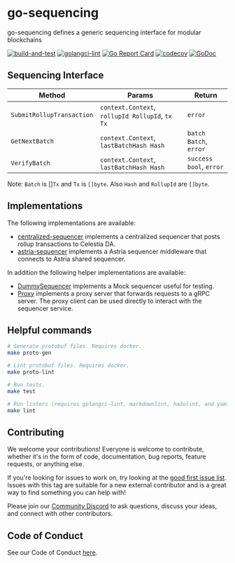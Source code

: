 # go-sequencing

go-sequencing defines a generic sequencing interface for modular blockchains

<!-- markdownlint-disable MD013 -->
[![build-and-test](https://github.com/rollkit/go-sequencing/actions/workflows/ci_release.yml/badge.svg)](https://github.com/rollkit/go-sequencing/actions/workflows/ci_release.yml)
[![golangci-lint](https://github.com/rollkit/go-sequencing/actions/workflows/lint.yml/badge.svg)](https://github.com/rollkit/go-sequencing/actions/workflows/lint.yml)
[![Go Report Card](https://goreportcard.com/badge/github.com/rollkit/go-sequencing)](https://goreportcard.com/report/github.com/rollkit/go-sequencing)
[![codecov](https://codecov.io/gh/rollkit/go-sequencing/branch/main/graph/badge.svg?token=CWGA4RLDS9)](https://codecov.io/gh/rollkit/go-sequencing)
[![GoDoc](https://godoc.org/github.com/rollkit/go-sequencing?status.svg)](https://godoc.org/github.com/rollkit/go-sequencing)
<!-- markdownlint-enable MD013 -->

## Sequencing Interface

| Method        | Params                                                   | Return          |
| ------------- | -------------------------------------------------------- | --------------- |
| `SubmitRollupTransaction` | `context.Context`, `rollupId RollupId`, `tx Tx` | `error` |
| `GetNextBatch` | `context.Context`, `lastBatchHash Hash` | `batch Batch`, `error` |
| `VerifyBatch` | `context.Context`, `lastBatchHash Hash` | `success bool`, `error` |

Note: `Batch` is []`Tx` and `Tx` is `[]byte`. Also `Hash` and `RollupId` are `[]byte`.

## Implementations

The following implementations are available:

* [centralized-sequencer](https://github.com/rollkit/centralized-sequencer) implements a centralized sequencer that posts rollup transactions to Celestia DA.
* [astria-sequencer](https://github.com/rollkit/astria-sequencer) implements a Astria sequencer middleware that connects to Astria shared sequencer.

In addition the following helper implementations are available:

* [DummySequencer](https://github.com/rollkit/go-sequencing/blob/main/test/dummy.go) implements
a Mock sequencer useful for testing.
* [Proxy](https://github.com/rollkit/go-sequencing/tree/main/proxy) implements a proxy
server that forwards requests to a gRPC server. The proxy client
can be used directly to interact with the sequencer service.

## Helpful commands

```sh
# Generate protobuf files. Requires docker.
make proto-gen

# Lint protobuf files. Requires docker.
make proto-lint

# Run tests.
make test

# Run linters (requires golangci-lint, markdownlint, hadolint, and yamllint)
make lint
```

## Contributing

We welcome your contributions! Everyone is welcome to contribute, whether it's
in the form of code, documentation, bug reports, feature
requests, or anything else.

If you're looking for issues to work on, try looking at the
[good first issue list](https://github.com/rollkit/go-da/issues?q=is%3Aissue+is%3Aopen+label%3A%22good+first+issue%22).
Issues with this tag are suitable for a new external contributor and is a great
way to find something you can help with!

Please join our
[Community Discord](https://discord.com/invite/YsnTPcSfWQ)
to ask questions, discuss your ideas, and connect with other contributors.

## Code of Conduct

See our Code of Conduct [here](https://docs.celestia.org/community/coc).